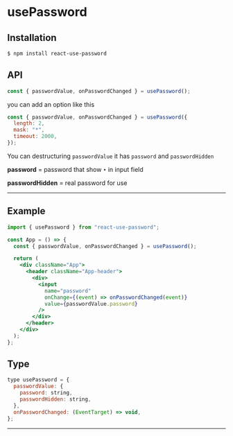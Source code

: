 # usePassword

## Installation

```bash
$ npm install react-use-password
```

## API

```js
const { passwordValue, onPasswordChanged } = usePassword();
```

you can add an option like this

```js
const { passwordValue, onPasswordChanged } = usePassword({
  length: 2,
  mask: "*",
  timeout: 2000,
});
```

You can destructuring `passwordValue` it has `password` and `passwordHidden`

**password** = password that show `•` in input field

**passwordHidden** = real password for use

---

## Example

```jsx
import { usePassword } from "react-use-password";

const App = () => {
  const { passwordValue, onPasswordChanged } = usePassword();

  return (
    <div className="App">
      <header className="App-header">
        <div>
          <input
            name="password"
            onChange={(event) => onPasswordChanged(event)}
            value={passwordValue.password}
          />
        </div>
      </header>
    </div>
  );
};
```

## Type

```jsx
type usePassword = {
  passwordValue: {
    password: string,
    passwordHidden: string,
  },
  onPasswordChanged: (EventTarget) => void,
};
```

---
